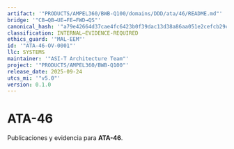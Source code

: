 ```yaml
---
artifact: '"PRODUCTS/AMPEL360/BWB-Q100/domains/DDD/ata/46/README.md"'
bridge: '"CB→QB→UE→FE→FWD→QS"'
canonical_hash: '"a79e42664d37cae4fc6423b0f39dac13d38a86aa051e2cefcb29cc2b4b713ee5"'
classification: INTERNAL–EVIDENCE-REQUIRED
ethics_guard: '"MAL-EEM"'
id: '"ATA-46-OV-0001"'
llc: SYSTEMS
maintainer: '"ASI-T Architecture Team"'
project: '"PRODUCTS/AMPEL360/BWB-Q100"'
release_date: 2025-09-24
utcs_mi: '"v5.0"'
version: 0.1.0
---
```

# ATA-46

Publicaciones y evidencia para **ATA-46**.
